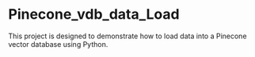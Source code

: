 # Pinecone_vdb_data_Load
This project is designed to demonstrate how to load data into a Pinecone vector database using Python.
